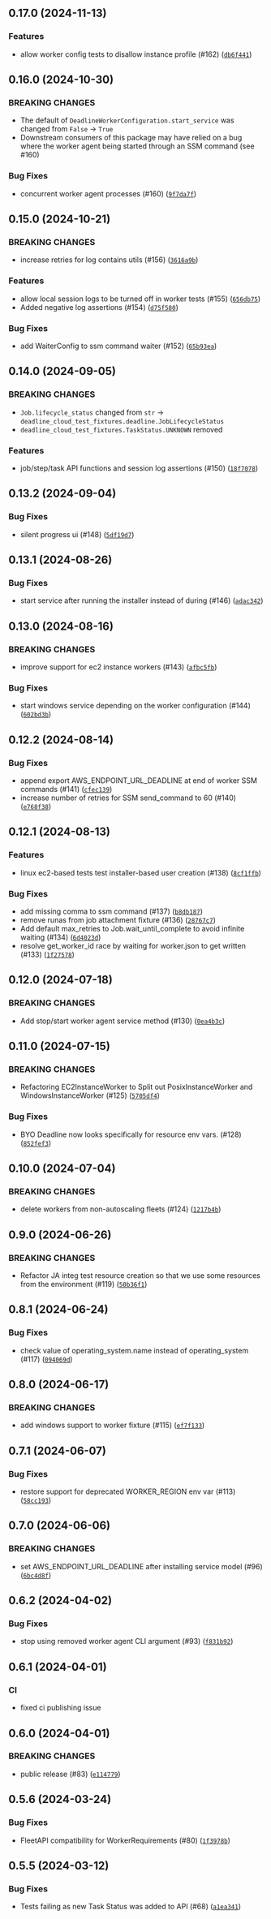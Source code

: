 ## 0.17.0 (2024-11-13)


### Features
* allow worker config tests to disallow instance profile (#162) ([`db6f441`](https://github.com/aws-deadline/deadline-cloud-test-fixtures/commit/db6f441c30d6b8d9070ebe5001d7a67960c7a3c5))


## 0.16.0 (2024-10-30)

### BREAKING CHANGES
* The default of `DeadlineWorkerConfiguration.start_service` was changed from `False` &rarr; `True`
* Downstream consumers of this package may have relied on a bug where the worker agent being started through an SSM command (see #160)

### Bug Fixes
* concurrent worker agent processes (#160) ([`9f7da7f`](https://github.com/aws-deadline/deadline-cloud-test-fixtures/commit/9f7da7f6873f0f25c7f67b34de7f1e28b85dc947))



## 0.15.0 (2024-10-21)

### BREAKING CHANGES
* increase retries for log contains utils  (#156) ([`3616a9b`](https://github.com/aws-deadline/deadline-cloud-test-fixtures/commit/3616a9b4da1ed98896e7a5a1bc34a0dc0e3dbd05))

### Features
* allow local session logs to be turned off in worker tests (#155) ([`656db75`](https://github.com/aws-deadline/deadline-cloud-test-fixtures/commit/656db7546325c013b52e02c360a8b81ecb6905b3))
* Added negative log assertions (#154) ([`d75f580`](https://github.com/aws-deadline/deadline-cloud-test-fixtures/commit/d75f5807ca9235491bcbf43d0306048914f09d17))

### Bug Fixes
* add WaiterConfig to ssm command waiter (#152) ([`65b93ea`](https://github.com/aws-deadline/deadline-cloud-test-fixtures/commit/65b93eab837387e2776e427d273dbbeba8d73ef7))

## 0.14.0 (2024-09-05)

### BREAKING CHANGES
* `Job.lifecycle_status` changed from `str` &rarr; `deadline_cloud_test_fixtures.deadline.JobLifecycleStatus`
* `deadline_cloud_test_fixtures.TaskStatus.UNKNOWN` removed

### Features
* job/step/task API functions and session log assertions (#150) ([`18f7078`](https://github.com/aws-deadline/deadline-cloud-test-fixtures/commit/18f7078441e7d3fe02efb51f1175aa1595ab2df3))



## 0.13.2 (2024-09-04)



### Bug Fixes
* silent progress ui (#148) ([`5df19d7`](https://github.com/aws-deadline/deadline-cloud-test-fixtures/commit/5df19d70754e768db9189a29612803d3acf30015))

## 0.13.1 (2024-08-26)



### Bug Fixes

* start service after running the installer instead of during (#146) ([`adac342`](https://github.com/aws-deadline/deadline-cloud-test-fixtures/commit/adac342fc6dff6c6174ae39783448b1020cc9a61))

## 0.13.0 (2024-08-16)

### BREAKING CHANGES
* improve support for ec2 instance workers (#143) ([`afbc5fb`](https://github.com/aws-deadline/deadline-cloud-test-fixtures/commit/afbc5fb88f981976d60635cfb84d409eda65ffb8))


### Bug Fixes
* start windows service depending on the worker configuration (#144) ([`602bd3b`](https://github.com/aws-deadline/deadline-cloud-test-fixtures/commit/602bd3b511b048db418734fc1a29ed43fd0ba6b2))

## 0.12.2 (2024-08-14)



### Bug Fixes
* append export AWS_ENDPOINT_URL_DEADLINE at end of worker SSM commands (#141) ([`cfec139`](https://github.com/aws-deadline/deadline-cloud-test-fixtures/commit/cfec1399ad7a0c0d25b880d68d58a0ad1814a68b))
* increase number of retries for SSM send_command to 60 (#140) ([`e768f38`](https://github.com/aws-deadline/deadline-cloud-test-fixtures/commit/e768f38a65eb10a728b298eae93929a2784bd80c))

## 0.12.1 (2024-08-13)


### Features
* linux ec2-based tests test installer-based user creation (#138) ([`8cf1ffb`](https://github.com/aws-deadline/deadline-cloud-test-fixtures/commit/8cf1ffb3fc054370adfa357ffe6657e928263a1e))

### Bug Fixes
* add missing comma to ssm command (#137) ([`b8db187`](https://github.com/aws-deadline/deadline-cloud-test-fixtures/commit/b8db1872411ac28fe7273dda31275c2812bac0e1))
* remove runas from job attachment fixture (#136) ([`28767c7`](https://github.com/aws-deadline/deadline-cloud-test-fixtures/commit/28767c7bf1a87bab9e4ae75997bb74f21e2fe3e4))
* Add default max_retries to Job.wait_until_complete to avoid infinite waiting (#134) ([`6d4023d`](https://github.com/aws-deadline/deadline-cloud-test-fixtures/commit/6d4023d244225a68d282839d60d342138a9e25d2))
* resolve get_worker_id race by waiting for worker.json to get written (#133) ([`1f27578`](https://github.com/aws-deadline/deadline-cloud-test-fixtures/commit/1f27578da0f2fe9cc241334acd439d9e1d741a1d))

## 0.12.0 (2024-07-18)

### BREAKING CHANGES
* Add stop/start worker agent service method (#130) ([`0ea4b3c`](https://github.com/aws-deadline/deadline-cloud-test-fixtures/commit/0ea4b3cff9da04e4573b57a06229812b79e07ced))



## 0.11.0 (2024-07-15)

### BREAKING CHANGES
* Refactoring EC2InstanceWorker to Split out PosixInstanceWorker and WindowsInstanceWorker (#125) ([`5705df4`](https://github.com/aws-deadline/deadline-cloud-test-fixtures/commit/5705df43bfebf86653858288bc3121e6a1b5bef7))


### Bug Fixes
* BYO Deadline now looks specifically for resource env vars. (#128) ([`852fef3`](https://github.com/aws-deadline/deadline-cloud-test-fixtures/commit/852fef32c3ed42ae327120ff1a3d90fe4478d2a6))

## 0.10.0 (2024-07-04)

### BREAKING CHANGES
* delete workers from non-autoscaling fleets (#124) ([`1217b4b`](https://github.com/aws-deadline/deadline-cloud-test-fixtures/commit/1217b4b91e06ad3dc7f26c273bf98a72d7bf00fe))



## 0.9.0 (2024-06-26)

### BREAKING CHANGES
* Refactor JA integ test resource creation so that we use some resources from the environment (#119) ([`50b36f1`](https://github.com/aws-deadline/deadline-cloud-test-fixtures/commit/50b36f10d38b60f5c5d9aecd88ab846a3fe4cba8))



## 0.8.1 (2024-06-24)



### Bug Fixes
* check value of operating_system.name instead of operating_system (#117) ([`094069d`](https://github.com/aws-deadline/deadline-cloud-test-fixtures/commit/094069d92863fbc7c1c2f0cf61647ae9fc8622df))

## 0.8.0 (2024-06-17)

### BREAKING CHANGES
* add windows support to worker fixture (#115) ([`ef7f133`](https://github.com/aws-deadline/deadline-cloud-test-fixtures/commit/ef7f1336d6c489982ed18cd11279faa0699c460c))



## 0.7.1 (2024-06-07)



### Bug Fixes
* restore support for deprecated WORKER_REGION env var (#113) ([`58cc193`](https://github.com/aws-deadline/deadline-cloud-test-fixtures/commit/58cc19315285fec9ad9651ec7b65066d83e7b1dd))

## 0.7.0 (2024-06-06)

### BREAKING CHANGES
* set AWS_ENDPOINT_URL_DEADLINE after installing service model (#96) ([`6bc4d8f`](https://github.com/aws-deadline/deadline-cloud-test-fixtures/commit/6bc4d8f024aed18c68fa207c4e01ecfbc7a6edd6))



## 0.6.2 (2024-04-02)



### Bug Fixes
* stop using removed worker agent CLI argument (#93) ([`f831b92`](https://github.com/aws-deadline/deadline-cloud-test-fixtures/commit/f831b921aa1090f175466e84c9f2d192ae275533))

## 0.6.1 (2024-04-01)

### CI
* fixed ci publishing issue 


## 0.6.0 (2024-04-01)

### BREAKING CHANGES
* public release (#83) ([`e114779`](https://github.com/aws-deadline/deadline-cloud-test-fixtures/commit/e1147791d2a80ea60acb2f18eff9de350756ab59))



## 0.5.6 (2024-03-24)



### Bug Fixes
* FleetAPI compatibility for WorkerRequirements (#80) ([`1f3978b`](https://github.com/casillas2/deadline-cloud-test-fixtures/commit/1f3978b96b0f5a4a46586f089dea44afdcc5c877))

## 0.5.5 (2024-03-12)



### Bug Fixes
* Tests failing as new Task Status was added to API (#68) ([`a1ea341`](https://github.com/casillas2/deadline-cloud-test-fixtures/commit/a1ea3411f9683d83a4aa90b22f03b5893f847159))

